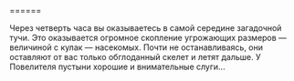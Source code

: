 ======

Через четверть часа вы оказываетесь в самой середине загадочной тучи. Это оказывается огромное скопление угрожающих размеров — величиной с кулак — насекомых. Почти не останавливаясь, они оставляют от вас только обглоданный скелет и летят дальше. У Повелителя пустыни хорошие и внимательные слуги...

